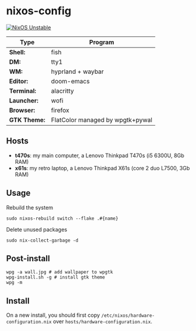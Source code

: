 # nixos-config

[![NixOS Unstable](https://img.shields.io/badge/NixOS-unstable-blue.svg?style=flat-square&logo=NixOS&logoColor=white)](https://nixos.org)

| Type           | Program                           |
|----------------|-----------------------------------|
| **Shell:**     | fish                              |
| **DM:**        | tty1                              |
| **WM:**        | hyprland + waybar                 |
| **Editor:**    | doom-emacs                        |
| **Terminal:**  | alacritty                         |
| **Launcher:**  | wofi                              |
| **Browser:**   | firefox                           |
| **GTK Theme:** | FlatColor managed by wpgtk+pywal  |

## Hosts

- **t470s**: my main computer, a Lenovo Thinkpad T470s (i5 6300U, 8Gb RAM)
- **x61s**: my retro laptop, a Lenovo Thinkpad X61s (core 2 duo L7500, 3Gb RAM)

## Usage

Rebuild the system

```
sudo nixos-rebuild switch --flake .#{name}
```

Delete unused packages

```
sudo nix-collect-garbage -d
```

## Post-install

```
wpg -a wall.jpg # add wallpaper to wpgtk
wpg-install.sh -g # install gtk theme
wpg -m
```

## Install

On a new install, you should first copy `/etc/nixos/hardware-configuration.nix` over `hosts/hardware-configuration.nix`.
